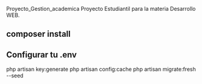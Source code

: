 Proyecto_Gestion_academica
Proyecto Estudiantil para la materia Desarrollo WEB.

composer install
----------------------
Configurar tu .env
-----------------------
php artisan key:generate
php artisan config:cache
php artisan migrate:fresh --seed
